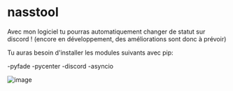# nasstool
Avec mon logiciel tu pourras automatiquement changer de statut sur discord ! (encore en développement, des améliorations sont donc à prévoir)

Tu auras besoin d'installer les modules suivants avec pip:

-pyfade
-pycenter
-discord
-asyncio

![image](https://user-images.githubusercontent.com/77907223/126354690-11202f96-7f9e-4d6b-8432-ebcf246c9a85.png)




